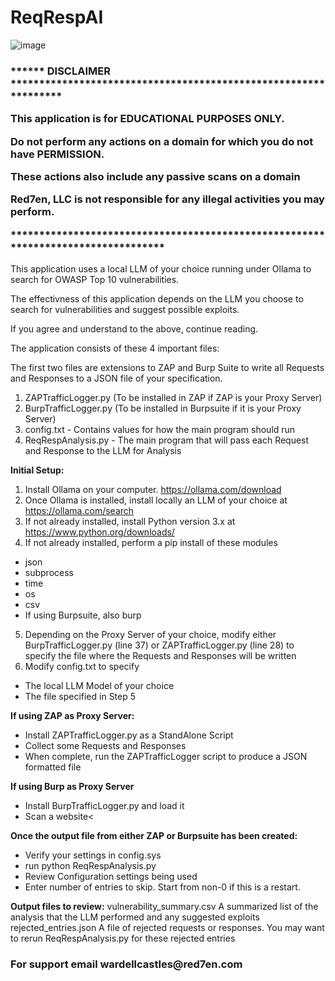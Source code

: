 # ReqRespAI

![image](https://github.com/user-attachments/assets/cbcaf5d4-53a1-49d6-95d9-d99c86e9081b)


<h3>****** DISCLAIMER ****************************************************************

This application is for EDUCATIONAL PURPOSES ONLY.                           

Do not perform any actions on a domain for which you do not have PERMISSION. 

These actions also include any passive scans on a domain                     

Red7en, LLC is not responsible for any illegal activities you may perform.   

**********************************************************************************</h3>

This application uses a local LLM of your choice running under Ollama to search for OWASP Top 10 vulnerabilities.  

The effectivness of this application depends on the LLM you choose to search for vulnerabilities and suggest possible exploits.

If you agree and understand to the above, continue reading.

The application consists of these 4 important files:

The first two files are extensions to ZAP and Burp Suite to write all Requests
and Responses to a JSON file of your specification.
1) ZAPTrafficLogger.py  (To be installed in ZAP if ZAP is your Proxy Server)
2) BurpTrafficLogger.py (To be installed in Burpsuite if it is your Proxy Server)
3) config.txt - Contains values for how the main program should run
4) ReqRespAnalysis.py - The main program that will pass each Request and Response to the LLM for Analysis

<b>Initial Setup:</b>

1) Install Ollama on your computer.  https://ollama.com/download
2) Once Ollama is installed, install locally an LLM of your choice at https://ollama.com/search
3) If not already installed, install Python version 3.x at https://www.python.org/downloads/
4) If not already installed, perform a pip install of these modules
  * json 
  * subprocess
  * time
  * os
  * csv  
  * If using Burpsuite, also burp
5) Depending on the Proxy Server of your choice, modify either BurpTrafficLogger.py (line 37) or ZAPTrafficLogger.py (line 28) to specify the file where the Requests and Responses will be written
6) Modify config.txt to specify 
  * The local LLM Model of your choice 
  * The file specified in Step 5


<b>If using ZAP as Proxy Server:</b>
* Install ZAPTrafficLogger.py as a StandAlone Script
* Collect some Requests and Responses
* When complete, run the ZAPTrafficLogger script to produce a JSON formatted file

<b>If using Burp as Proxy Server</b>
* Install BurpTrafficLogger.py and load it
* Scan a website<

<b>Once the output file from either ZAP or Burpsuite has been created:</b>
* Verify your settings in config.sys
* run python ReqRespAnalysis.py
* Review Configuration settings being used
* Enter number of entries to skip.  Start from non-0 if this is a restart.

<b>Output files to review:</b>
vulnerability_summary.csv 
    A summarized list of the analysis that the LLM performed and any suggested exploits
rejected_entries.json
    A file of rejected requests or responses.
    You may want to rerun ReqRespAnalysis.py for these rejected entries


<h3>For support email wardellcastles@red7en.com</h3>
